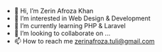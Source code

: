 - 👋 Hi, I’m Zerin Afroza Khan
- 👀 I’m interested in Web Design & Development
- 🌱 I’m currently learning PHP & Laravel
- 💞️ I’m looking to collaborate on ...
- 📫 How to reach me zerinafroza.tuli@gmail.com

<!---
zerinafrozakhantuli/zerinafrozakhantuli is a ✨ special ✨ repository because its `README.md` (this file) appears on your GitHub profile.
You can click the Preview link to take a look at your changes.
--->
